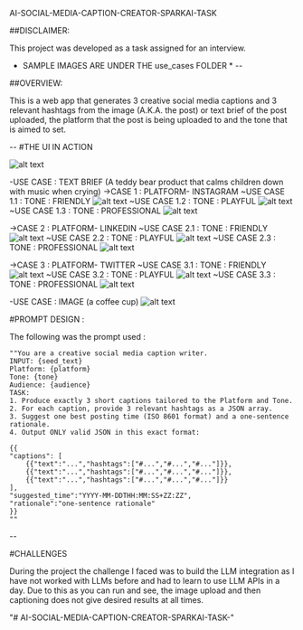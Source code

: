 AI-SOCIAL-MEDIA-CAPTION-CREATOR-SPARKAI-TASK 

##DISCLAIMER:

This project was developed as a task assigned for an interview. 

* SAMPLE IMAGES ARE UNDER THE use_cases FOLDER *
--

##OVERVIEW:

This is a web app that generates 3 creative social media captions and 3 relevant hashtags from the image (A.K.A. the post) or text brief of the post uploaded, the platform that the post is being uploaded to and the tone that is aimed to set.

--
#THE UI IN ACTION 


![alt text](use_cases\image-2.png)

-USE CASE : TEXT BRIEF (A teddy bear product that calms children down with music when crying)
 ->CASE 1 : PLATFORM- INSTAGRAM 
    ~USE CASE 1.1 : TONE : FRIENDLY
        ![alt text](use_cases\image-3.png)
    ~USE CASE 1.2 : TONE : PLAYFUL
        ![alt text](use_cases\image-4.png)
    ~USE CASE 1.3 : TONE : PROFESSIONAL
        ![alt text](use_cases\image-5.png)

 ->CASE 2 : PLATFORM- LINKEDIN 
    ~USE CASE 2.1 : TONE : FRIENDLY
        ![alt text](use_cases\image-7.png)
    ~USE CASE 2.2 : TONE : PLAYFUL
        ![alt text](use_cases\image-8.png)
    ~USE CASE 2.3 : TONE : PROFESSIONAL
        ![alt text](use_cases\image-6.png)

 ->CASE 3 : PLATFORM- TWITTER
    ~USE CASE 3.1 : TONE : FRIENDLY
        ![alt text](use_cases\image-10.png)
    ~USE CASE 3.2 : TONE : PLAYFUL
        ![alt text](use_cases\image-9.png)
    ~USE CASE 3.3 : TONE : PROFESSIONAL
        ![alt text](use_cases\image-11.png)

-USE CASE : IMAGE (a coffee cup)
![alt text](use_cases\image-12.png)
 

#PROMPT DESIGN : 

The following was the prompt used : 
   
    
    ""You are a creative social media caption writer.
    INPUT: {seed_text}
    Platform: {platform}
    Tone: {tone}
    Audience: {audience}
    TASK:
    1. Produce exactly 3 short captions tailored to the Platform and Tone.
    2. For each caption, provide 3 relevant hashtags as a JSON array.
    3. Suggest one best posting time (ISO 8601 format) and a one-sentence rationale.
    4. Output ONLY valid JSON in this exact format:

    {{
    "captions": [
        {{"text":"...","hashtags":["#...","#...","#..."]}},
        {{"text":"...","hashtags":["#...","#...","#..."]}},
        {{"text":"...","hashtags":["#...","#...","#..."]}}
    ],
    "suggested_time":"YYYY-MM-DDTHH:MM:SS+ZZ:ZZ",
    "rationale":"one-sentence rationale"
    }}
    ""

--

#CHALLENGES


During the project the challenge I faced was to build the LLM integration as I have not worked with LLMs before and had to learn to use LLM APIs in a day. Due to this as you can run and see, the image upload and then captioning does not give desired results at all times.







"# AI-SOCIAL-MEDIA-CAPTION-CREATOR-SPARKAI-TASK-" 
